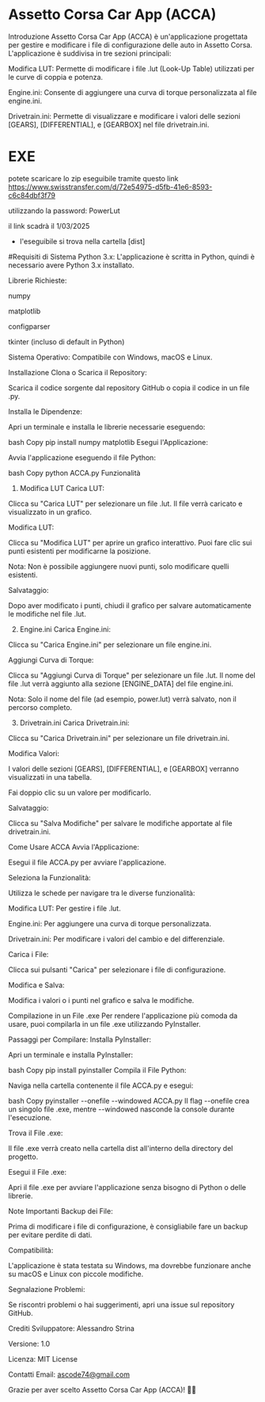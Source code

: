 # Assetto Corsa Car App (ACCA)
Introduzione
Assetto Corsa Car App (ACCA) è un'applicazione progettata per gestire e modificare i file di configurazione delle auto in Assetto Corsa. L'applicazione è suddivisa in tre sezioni principali:

Modifica LUT: Permette di modificare i file .lut (Look-Up Table) utilizzati per le curve di coppia e potenza.

Engine.ini: Consente di aggiungere una curva di torque personalizzata al file engine.ini.

Drivetrain.ini: Permette di visualizzare e modificare i valori delle sezioni [GEARS], [DIFFERENTIAL], e [GEARBOX] nel file drivetrain.ini.

# EXE 
potete scaricare lo zip eseguibile tramite questo link 
https://www.swisstransfer.com/d/72e54975-d5fb-41e6-8593-c6c84dbf3f79 

utilizzando la password: PowerLut

il link scadrà il 1/03/2025

- l'eseguibile si trova nella cartella [dist]



#Requisiti di Sistema
Python 3.x: L'applicazione è scritta in Python, quindi è necessario avere Python 3.x installato.

Librerie Richieste:

numpy

matplotlib

configparser

tkinter (incluso di default in Python)

Sistema Operativo: Compatibile con Windows, macOS e Linux.

Installazione
Clona o Scarica il Repository:

Scarica il codice sorgente dal repository GitHub o copia il codice in un file .py.

Installa le Dipendenze:

Apri un terminale e installa le librerie necessarie eseguendo:

bash
Copy
pip install numpy matplotlib
Esegui l'Applicazione:

Avvia l'applicazione eseguendo il file Python:

bash
Copy
python ACCA.py
Funzionalità
1. Modifica LUT
Carica LUT:

Clicca su "Carica LUT" per selezionare un file .lut. Il file verrà caricato e visualizzato in un grafico.

Modifica LUT:

Clicca su "Modifica LUT" per aprire un grafico interattivo. Puoi fare clic sui punti esistenti per modificarne la posizione.

Nota: Non è possibile aggiungere nuovi punti, solo modificare quelli esistenti.

Salvataggio:

Dopo aver modificato i punti, chiudi il grafico per salvare automaticamente le modifiche nel file .lut.

2. Engine.ini
Carica Engine.ini:

Clicca su "Carica Engine.ini" per selezionare un file engine.ini.

Aggiungi Curva di Torque:

Clicca su "Aggiungi Curva di Torque" per selezionare un file .lut. Il nome del file .lut verrà aggiunto alla sezione [ENGINE_DATA] del file engine.ini.

Nota: Solo il nome del file (ad esempio, power.lut) verrà salvato, non il percorso completo.

3. Drivetrain.ini
Carica Drivetrain.ini:

Clicca su "Carica Drivetrain.ini" per selezionare un file drivetrain.ini.

Modifica Valori:

I valori delle sezioni [GEARS], [DIFFERENTIAL], e [GEARBOX] verranno visualizzati in una tabella.

Fai doppio clic su un valore per modificarlo.

Salvataggio:

Clicca su "Salva Modifiche" per salvare le modifiche apportate al file drivetrain.ini.

Come Usare ACCA
Avvia l'Applicazione:

Esegui il file ACCA.py per avviare l'applicazione.

Seleziona la Funzionalità:

Utilizza le schede per navigare tra le diverse funzionalità:

Modifica LUT: Per gestire i file .lut.

Engine.ini: Per aggiungere una curva di torque personalizzata.

Drivetrain.ini: Per modificare i valori del cambio e del differenziale.

Carica i File:

Clicca sui pulsanti "Carica" per selezionare i file di configurazione.

Modifica e Salva:

Modifica i valori o i punti nel grafico e salva le modifiche.

Compilazione in un File .exe
Per rendere l'applicazione più comoda da usare, puoi compilarla in un file .exe utilizzando PyInstaller.

Passaggi per Compilare:
Installa PyInstaller:

Apri un terminale e installa PyInstaller:

bash
Copy
pip install pyinstaller
Compila il File Python:

Naviga nella cartella contenente il file ACCA.py e esegui:

bash
Copy
pyinstaller --onefile --windowed ACCA.py
Il flag --onefile crea un singolo file .exe, mentre --windowed nasconde la console durante l'esecuzione.

Trova il File .exe:

Il file .exe verrà creato nella cartella dist all'interno della directory del progetto.

Esegui il File .exe:

Apri il file .exe per avviare l'applicazione senza bisogno di Python o delle librerie.

Note Importanti
Backup dei File:

Prima di modificare i file di configurazione, è consigliabile fare un backup per evitare perdite di dati.

Compatibilità:

L'applicazione è stata testata su Windows, ma dovrebbe funzionare anche su macOS e Linux con piccole modifiche.

Segnalazione Problemi:

Se riscontri problemi o hai suggerimenti, apri una issue sul repository GitHub.

Crediti
Sviluppatore: Alessandro Strina

Versione: 1.0

Licenza: MIT License

Contatti
Email: ascode74@gmail.com

Grazie per aver scelto Assetto Corsa Car App (ACCA)! 🚗💨


